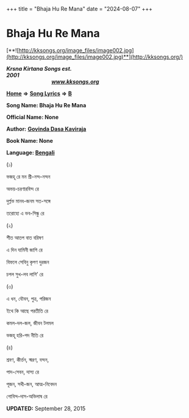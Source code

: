+++
title = "Bhaja Hu Re Mana"
date = "2024-08-07"
+++

# Bhaja Hu Re Mana
[**![http://kksongs.org/image_files/image002.jpg](http://kksongs.org/image_files/image002.jpg)**](http://kksongs.org/)

**_Krsna Kirtana Songs est. 2001_**                                                                                                                                                     **_www.kksongs.org_**

[**Home**](http://kksongs.org/) **⇒** [**Song Lyrics**](http://kksongs.org/lyrics.html) **⇒** [**B**](http://kksongs.org/songs/song_b.html)

**Song Name: Bhaja Hu Re Mana**

**Official Name: None**

**Author:** [**Govinda Dasa Kaviraja**](http://kksongs.org/authors/list/govindadasa.html)

**Book Name: None**

**Language: [Bengali](http://kksongs.org/language/list/bengali.html)**

(১)

ভজহূ রে মন শ্রী\-নন্দ\-নন্দন

অভয়\-চরণারবিন্দ রে

দুর্ল্লভ মানব\-জনম সত\-সঙ্গে

তরোহো এ ভব\-সিন্ধু রে

(২)

শীত আতপ বাত বরিষণ

এ দিন যামিনী জাগি রে

বিফলে সেবিনু কৃপণ দুরজন

চপল সুখ\-লব লাগি’ রে

(৩)

এ ধন, যৌবন, পুত্র, পরিজন

ইথে কি আছে পরতীতি রে

কমল\-দল\-জল, জীবন টলমল

ভজহূ হরি\-পদ নীতি রে

(৪)

শ্রবণ, কীর্ত্তন, স্মরণ, বন্দন,

পাদ\-সেবন, দাস্য রে

পূজন, সখী\-জন, আত্ম\-নিবেদন

গোবিন্দ\-দাস\-অভিলাষ রে

**UPDATED:** September 28, 2015